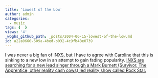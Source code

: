 ```yaml
---
title: 'Lowest of the Low'
author: admin
categories:
  - music
tags: {  }
views: '4'
_wpghs_github_path: _posts/2004-06-15-lowest-of-the-low.md
id: a22a0660-609a-4bed-b032-4c9fb48e0739
---
```

<p>I was never a big fan of INXS, but I have to agree with <a href="http://www.prolific.org/">Caroline</a> that this is sinking to a new low in an attempt to gain fading popularity.  <a href="http://edition.cnn.com/2004/SHOWBIZ/TV/06/15/music.inxs.reut/index.html">INXS are searching for a new lead singer through a Mark Burnett (Survivor, The Apprentice, other reality cash cows) led reality show called Rock Star.</a></p>
